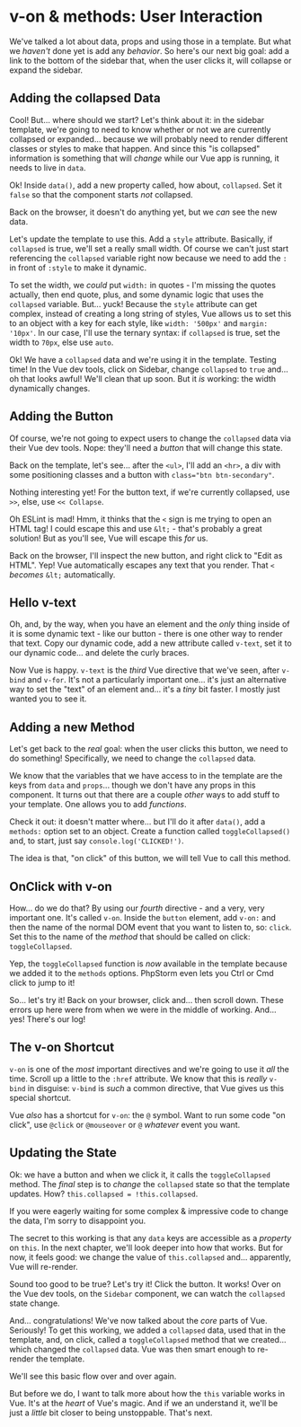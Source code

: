 # v-on & methods: User Interaction

We've talked a lot about data, props and using those in a template. But what
we *haven't* done yet is add any *behavior*. So here's our next big goal: add
a link to the bottom of the sidebar that, when the user clicks it, will collapse
or expand the sidebar.

## Adding the collapsed Data

Cool! But... where should we start? Let's think about it: in the sidebar template,
we're going to need to know whether or not we are currently collapsed or expanded...
because we will probably need to render different classes or styles to make that
happen. And since this "is collapsed" information is something that will *change*
while our Vue app is running, it needs to live in `data`.

Ok! Inside `data()`, add a new property called, how about, `collapsed`. Set it
`false` so that the component starts *not* collapsed.

Back on the browser, it doesn't do anything yet, but we *can* see the new data.

Let's update the template to use this. Add a `style` attribute. Basically, if
`collapsed` is true, we'll set a really small width. Of course we can't just start
referencing the `collapsed` variable right now because we need to add the `:` in
front of `:style` to make it dynamic.

To set the width, we *could* put `width:` in quotes - I'm missing the quotes actually,
then end quote, plus, and some dynamic logic that uses the `collapsed` variable.
But... yuck! Because the `style` attribute can get complex, instead of creating
a long string of styles, Vue allows us to set this to an object with a key for
each style, like `width: '500px'` and `margin: '10px'`. In our case, I'll use the
ternary syntax: if `collapsed` is true, set the width to `70px`, else use `auto`.

Ok! We have a `collapsed` data and we're using it in the template. Testing time!
In the Vue dev tools, click on Sidebar, change `collapsed` to `true` and...
oh that looks awful! We'll clean that up soon. But it *is* working: the
width dynamically changes.

## Adding the Button

Of course, we're not going to expect users to change the `collapsed` data via
their Vue dev tools. Nope: they'll need a *button* that will change this state.

Back on the template, let's see... after the `<ul>`, I'll add an `<hr>`, a div
with some positioning classes and a button with `class="btn btn-secondary"`.

Nothing interesting yet! For the button text, if we're currently collapsed, use
`>>`, else, use `<< Collapse`.

Oh ESLint is mad! Hmm, it thinks that the `<` sign is me trying to open an HTML
tag! I could escape this and use `&lt;` - that's probably a great solution! But
as you'll see, Vue will escape this *for* us.

Back on the browser, I'll inspect the new button, and right click to "Edit as HTML".
Yep! Vue automatically escapes any text that you render. That `<` *becomes*
`&lt;` automatically.

## Hello v-text

Oh, and, by the way, when you have an element and the *only* thing inside of it
is some dynamic text - like our button - there is one other way to render that
text. Copy our dynamic code, add a new attribute called `v-text`, set it to
our dynamic code... and delete the curly braces.

Now Vue is happy. `v-text` is the *third* Vue directive that we've seen, after
`v-bind` and `v-for`. It's not a particularly important one... it's just an
alternative way to set the "text" of an element and... it's a *tiny* bit faster.
I mostly just wanted you to see it.

## Adding a new Method

Let's get back to the *real* goal: when the user clicks this button, we need to do
something! Specifically, we need to change the `collapsed` data.

We know that the variables that we have access to in the template are the keys
from `data` and `props`... though we don't have any props in this component. It
turns out that there are a couple *other* ways to add stuff to your template.
One allows you to add *functions*.

Check it out: it doesn't matter where... but I'll do it after `data()`, add a
`methods:` option set to an object. Create a function called
`toggleCollapsed()` and, to start, just say `console.log('CLICKED!')`.

The idea is that, "on click" of this button, we will tell Vue to call this method.

## OnClick with v-on

How... do we do that? By using our *fourth* directive - and a very, very important
one. It's called `v-on`. Inside the `button` element, add `v-on:` and then the name
of the normal DOM event that you want to listen to, so: `click`. Set this to the
name of the *method* that should be called on click: `toggleCollapsed`.

Yep, the `toggleCollapsed` function is *now* available in the template because
we added it to the `methods` options. PhpStorm even lets you Ctrl or Cmd click
to jump to it!

So... let's try it! Back on your browser, click and... then scroll down. These
errors up here were from when we were in the middle of working. And... yes!
There's our log!

## The v-on Shortcut

`v-on` is one of the *most* important directives and we're going to use it *all*
the time. Scroll up a little to the `:href` attribute. We know that this is
*really* `v-bind` in disguise: `v-bind` is *such* a common directive, that Vue
gives us this special shortcut.

Vue *also* has a shortcut for `v-on`: the `@` symbol. Want to run some code "on
click", use `@click` or `@mouseover` or `@` *whatever* event you want.

## Updating the State

Ok: we have a button and when we click it, it calls the `toggleCollapsed` method.
The *final* step is to *change* the `collapsed` state so that the template updates.
How? `this.collapsed = !this.collapsed`.

If you were eagerly waiting for some complex & impressive code to change the data,
I'm sorry to disappoint you.

The secret to this working is that any `data` keys are accessible as a *property*
on `this`. In the next chapter, we'll look deeper into how that works. But for now,
it feels good: we change the value of `this.collapsed` and... apparently, Vue
will re-render.

Sound too good to be true? Let's try it! Click the button. It works! Over on the
Vue dev tools, on the `Sidebar` component, we can watch the `collapsed` state change.

And... congratulations! We've now talked about the *core* parts of Vue. Seriously!
To get this working, we added a `collapsed` data, used that in the template, and,
on click, called a `toggleCollapsed` method that we created... which changed the
`collapsed` data. Vue was then smart enough to re-render the template.

We'll see this basic flow over and over again.

But before we do, I want to talk more about how the `this` variable works in
Vue. It's at the *heart* of Vue's magic. And if we an understand it, we'll be
just a *little* bit closer to being unstoppable. That's next.
